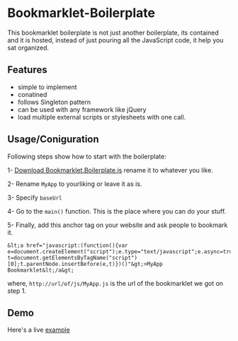 Bookmarklet-Boilerplate
=======================

This bookmarklet boilerplate is not just another boilerplate, its contained and it is hosted, instead of just pouring all the JavaScript code, it help you sat organized. 

Features
--------
- simple to implement
- conatined
- follows Singleton pattern
- can be used with any framework like jQuery
- load multiple external scripts or stylesheets with one call.


Usage/Coniguration
------------------

Following steps show how to start with the boilerplate:

1- [Download Bookmarklet.Boilerplate.js](https://github.com/JeyKeu/Bookmarklet-Boilerplate/blob/master/src/Bookmarklet.Boilerplate.js) rename it to whatever you like.

2- Rename `MyApp` to yourliking or leave it as is.

3- Specify `baseUrl`

4- Go to the `main()` function.
This is the place where you can do your stuff. 

5- Finally, add this anchor tag on your website and ask people to bookmark it.

    &lt;a href="javascript:(function(){var e=document.createElement("script");e.type="text/javascript";e.async=true;e.src="http://url/of/js/MyApp.js";var t=document.getElementsByTagName("script")[0];t.parentNode.insertBefore(e,t)})()"&gt;>MyApp Bookmarklet&lt;/a&gt;

where, `http://url/of/js/MyApp.js` is the url of the bookmarklet we got on step 1.

Demo
----

Here's a live [example](http://projects.junaidbaloch.com/songspk_player/)

